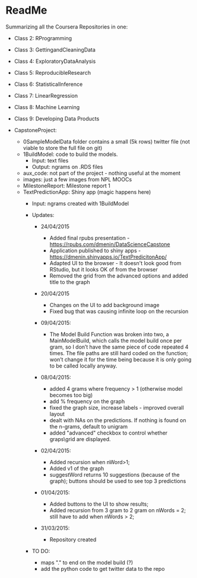 ReadMe
===================

Summarizing all the Coursera Repositories in one:

* Class 2: RProgramming
* Class 3: GettingandCleaningData
* Class 4: ExploratoryDataAnalysis
* Class 5: ReproducibleResearch
* Class 6: StatisticalInference
* Class 7: LinearRegression
* Class 8: Machine Learning
* Class 9: Developing Data Products

* CapstoneProject:
  * 0SampleModelData folder contains a small (5k rows) twitter file (not viable to store the full file on git)
  * 1BuildModel: code to build the models.
	* Input: text files
	* Output: ngrams on .RDS files  
  * aux_code: not part of the project - nothing useful at the moment	
  * images: just a few images from NPL MOOCs
  * MilestoneReport: Milestone report 1
  * TextPredictionApp: Shiny app (magic happens here)
	* Input: ngrams created with 1BuildModel
	

	* Updates:		
		* 24/04/2015
			* Added final rpubs presentation - https://rpubs.com/dmenin/DataScienceCapstone
			* Application published to shiny apps - https://dmenin.shinyapps.io/TextPredicitonApp/
			* Adapted UI to the browser - It doesn't look good from RStudio, but it looks OK of from the browser
			* Removed the grid from the advanced options and added title to the graph
			
		* 20/04/2015
			* Changes on the UI to add background image
			* Fixed bug that was causing infinite loop on the recursion
			
		* 09/04/2015:
			* The Model Build Function was broken into two, a MainModelBuild, which calls the model build once per gram, so I don’t have the same piece of code repeated 4 times. The file paths are still hard coded on the function; won’t change it for the time being because it is only going to be called locally anyway.
		
		* 08/04/2015:
			* added 4 grams where frequency > 1 (otherwise model becomes too big)
			* add % frequency on the graph
			* fixed the graph size, increase labels  - improved overall layout
			* dealt with NAs on the predictions. If nothing is found on the n-grams, default to unigram
			* added "advanced" checkbox to control whether graps\grid are displayed.
			
		* 02/04/2015:
			* Added recursion when nWord>1; 
			* Added v1 of the graph
			* suggestWord returns 10 suggestions (because of the graph); buttons should be used to see top 3 predictions
			
		* 01/04/2015:
			* Added buttons to the UI to show results; 
			* Added recursion from 3 gram to 2 gram on nWords = 2; still have to add when nWords > 2;
		* 31/03/2015:		
			* Repository created
			
	* TO DO:
		* maps "." to end on the model build (?)
		* add the python code to get twitter data to the repo

		